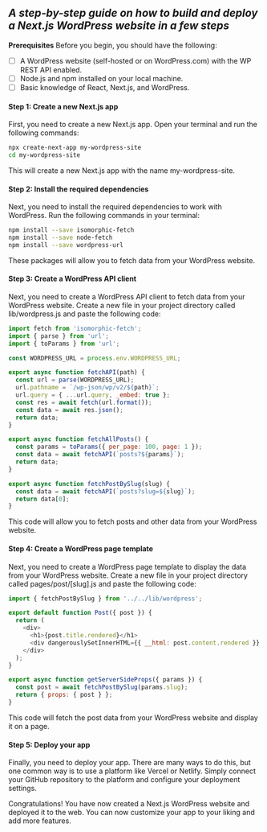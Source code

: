 ## _A step-by-step guide on how to build and deploy a Next.js WordPress website in a few steps_

**Prerequisites**
Before you begin, you should have the following:

- [ ] A WordPress website (self-hosted or on WordPress.com) with the WP REST API enabled.
- [ ] Node.js and npm installed on your local machine.
- [ ] Basic knowledge of React, Next.js, and WordPress.

#### Step 1: Create a new Next.js app
First, you need to create a new Next.js app. Open your terminal and run the following commands:

```bash
npx create-next-app my-wordpress-site
cd my-wordpress-site
```

This will create a new Next.js app with the name my-wordpress-site.

#### Step 2: Install the required dependencies
Next, you need to install the required dependencies to work with WordPress. Run the following commands in your terminal:

```bash
npm install --save isomorphic-fetch
npm install --save node-fetch
npm install --save wordpress-url
```
These packages will allow you to fetch data from your WordPress website.

#### Step 3: Create a WordPress API client
Next, you need to create a WordPress API client to fetch data from your WordPress website. Create a new file in your project directory called lib/wordpress.js and paste the following code:

```javascript
import fetch from 'isomorphic-fetch';
import { parse } from 'url';
import { toParams } from 'url';

const WORDPRESS_URL = process.env.WORDPRESS_URL;

export async function fetchAPI(path) {
  const url = parse(WORDPRESS_URL);
  url.pathname = `/wp-json/wp/v2/${path}`;
  url.query = { ...url.query, _embed: true };
  const res = await fetch(url.format());
  const data = await res.json();
  return data;
}

export async function fetchAllPosts() {
  const params = toParams({ per_page: 100, page: 1 });
  const data = await fetchAPI(`posts?${params}`);
  return data;
}

export async function fetchPostBySlug(slug) {
  const data = await fetchAPI(`posts?slug=${slug}`);
  return data[0];
}
```
This code will allow you to fetch posts and other data from your WordPress website.

#### Step 4: Create a WordPress page template
Next, you need to create a WordPress page template to display the data from your WordPress website. Create a new file in your project directory called pages/post/[slug].js and paste the following code:

```javascript
import { fetchPostBySlug } from '../../lib/wordpress';

export default function Post({ post }) {
  return (
    <div>
      <h1>{post.title.rendered}</h1>
      <div dangerouslySetInnerHTML={{ __html: post.content.rendered }} />
    </div>
  );
}

export async function getServerSideProps({ params }) {
  const post = await fetchPostBySlug(params.slug);
  return { props: { post } };
}
```

This code will fetch the post data from your WordPress website and display it on a page.

#### Step 5: Deploy your app
Finally, you need to deploy your app. There are many ways to do this, but one common way is to use a platform like Vercel or Netlify. Simply connect your GitHub repository to the platform and configure your deployment settings.

Congratulations! You have now created a Next.js WordPress website and deployed it to the web. You can now customize your app to your liking and add more features.